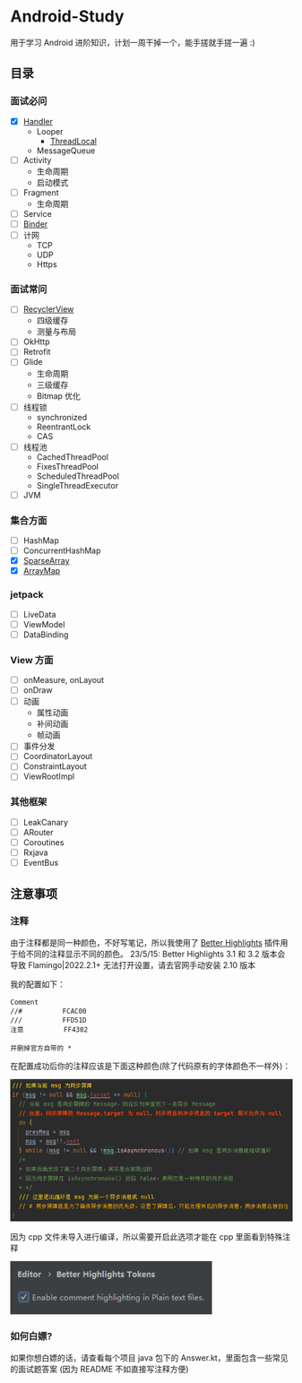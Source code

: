 # Android-Study
用于学习 Android 进阶知识，计划一周干掉一个，能手搓就手搓一遍 :)

## 目录
### 面试必问
- [x] [Handler](Handler)
  - Looper
    - [ThreadLocal](ThreadLocal)
  - MessageQueue
- [ ] Activity
  - 生命周期
  - 启动模式
- [ ] Fragment
  - 生命周期
- [ ] Service
- [ ] [Binder](Binder) 
- [ ] 计网
  - TCP
  - UDP
  - Https

### 面试常问
- [ ] [RecyclerView](RecyclerView)
  - 四级缓存
  - 测量与布局
- [ ] OkHttp
- [ ] Retrofit
- [ ] Glide
  - 生命周期
  - 三级缓存
  - Bitmap 优化
- [ ] 线程锁
  - synchronized
  - ReentrantLock
  - CAS
- [ ] 线程池
  - CachedThreadPool
  - FixesThreadPool
  - ScheduledThreadPool
  - SingleThreadExecutor
- [ ] JVM

### 集合方面
- [ ] HashMap
- [ ] ConcurrentHashMap
- [x] [SparseArray](SparseArray)
- [x] [ArrayMap](ArrayMap)

### jetpack
- [ ] LiveData
- [ ] ViewModel
- [ ] DataBinding

### View 方面
- [ ] onMeasure, onLayout
- [ ] onDraw
- [ ] 动画
  - 属性动画
  - 补间动画
  - 帧动画
- [ ] 事件分发
- [ ] CoordinatorLayout
- [ ] ConstraintLayout
- [ ] ViewRootImpl

### 其他框架
- [ ] LeakCanary
- [ ] ARouter
- [ ] Coroutines
- [ ] Rxjava
- [ ] EventBus

## 注意事项
### 注释
由于注释都是同一种颜色，不好写笔记，所以我使用了 [Better Highlights](https://plugins.jetbrains.com/plugin/12895-better-highlights) 插件用于给不同的注释显示不同的颜色。
23/5/15: Better Highlights 3.1 和 3.2 版本会导致 Flamingo|2022.2.1+ 无法打开设置，请去官网手动安装 2.10 版本

我的配置如下：
```
Comment
//#          FCAC00
///          FFD51D
注意          FF4302

并删掉官方自带的 *
```
在配置成功后你的注释应该是下面这种颜色(除了代码原有的字体颜色不一样外)：

<img src="doce/img/img_annotation_color.png" width="600" />

因为 cpp 文件未导入进行编译，所以需要开启此选项才能在 cpp 里面看到特殊注释

<img src="doce/img/img_annotation_color_cpp.png" width="360" />

### 如何白嫖?
如果你想白嫖的话，请查看每个项目 java 包下的 Answer.kt，里面包含一些常见的面试题答案 (因为 README 不如直接写注释方便)

